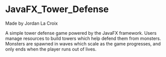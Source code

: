 JavaFX_Tower_Defense
====================
Made by Jordan La Croix

A simple tower defense game powered by the JavaFX framework. Users manage resources to build towers which help defend them from monsters. Monsters are spawned in waves which scale as the game progresses, and only ends when the player runs out of lives.
